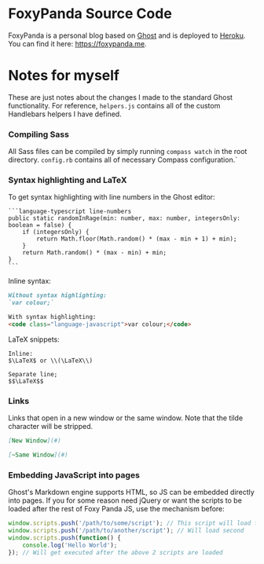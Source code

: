 # FoxyPanda Source Code

FoxyPanda is a personal blog based on [Ghost](https://ghost.org/) and is deployed to [Heroku](https://heroku.com/). You can find it here: https://foxypanda.me.

# Notes for myself

These are just notes about the changes I made to the standard Ghost functionality. For reference, `helpers.js` contains all of the custom Handlebars helpers I have defined.

### Compiling Sass

All Sass files can be compiled by simply running `compass watch` in the root directory. `config.rb` contains all of necessary Compass configuration.`

### Syntax highlighting and LaTeX

To get syntax highlighting with line numbers in the Ghost editor:


    ```language-typescript line-numbers
    public static randomInRage(min: number, max: number, integersOnly: boolean = false) {
        if (integersOnly) {
            return Math.floor(Math.random() * (max - min + 1) + min);
        }
        return Math.random() * (max - min) + min;
    }
    ```
    
Inline syntax:

```markdown
Without syntax highlighting:
`var colour;`

With syntax highlighting:
<code class="language-javascript">var colour;</code>
```
    
LaTeX snippets:

```
Inline:
$\LaTeX$ or \\(\LaTeX\\)

Separate line;
$$\LaTeX$$
```

### Links

Links that open in a new window or the same window. Note that the tilde character will be stripped.

```markdown
[New Window](#)

[~Same Window](#)
```

### Embedding JavaScript into pages

Ghost's Markdown engine supports HTML, so JS can be embedded directly into pages. If you for some reason need jQuery or want the scripts to be loaded after the rest of Foxy Panda JS, use the mechanism before:

```javascript
window.scripts.push('/path/to/some/script'); // This script will load first
window.scripts.push('/path/to/another/script'); // Will load second
window.scripts.push(function() {
    console.log('Hello World');
}); // Will get executed after the above 2 scripts are loaded
```